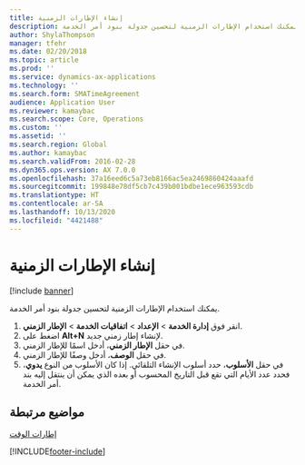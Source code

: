 ```yaml
---
title: إنشاء الإطارات الزمنية
description: يمكنك استخدام الإطارات الزمنية لتحسين جدولة بنود أمر الخدمة.
author: ShylaThompson
manager: tfehr
ms.date: 02/20/2018
ms.topic: article
ms.prod: ''
ms.service: dynamics-ax-applications
ms.technology: ''
ms.search.form: SMATimeAgreement
audience: Application User
ms.reviewer: kamaybac
ms.search.scope: Core, Operations
ms.custom: ''
ms.assetid: ''
ms.search.region: Global
ms.author: kamaybac
ms.search.validFrom: 2016-02-28
ms.dyn365.ops.version: AX 7.0.0
ms.openlocfilehash: 37a16eed6c5a73eb8166ac5ea2469860424aaafd
ms.sourcegitcommit: 199848e78df5cb7c439b001bdbe1ece963593cdb
ms.translationtype: HT
ms.contentlocale: ar-SA
ms.lasthandoff: 10/13/2020
ms.locfileid: "4421488"
---
```

# <a name="create-time-windows"></a>إنشاء الإطارات الزمنية   

[!include [banner](../includes/banner.md)]

يمكنك استخدام الإطارات الزمنية لتحسين جدولة بنود أمر الخدمة.

1. انقر فوق **إدارة الخدمة** \> **الإعداد** \> **اتفاقيات الخدمة** \> **الإطار الزمني**.
2. اضغط على **Alt+N** لإنشاء إطار زمني جديد.
3. في حقل **الإطار الزمني**، أدخل اسمًا للإطار الزمني.
4. في حقل **الوصف**، أدخل وصفًا للإطار الزمني.
5. في حقل **الأسلوب**، حدد أسلوب الإنشاء التلقائي. إذا كان الأسلوب من النوع **يدوي**، فحدد عدد الأيام التي تقع قبل التاريخ المحسوب أو بعده الذي يمكن أن ينتقل إليه بند أمر الخدمة.

## <a name="related-topics"></a>مواضيع مرتبطة

[إطارات الوقت](time-windows.md)


[!INCLUDE[footer-include](../../includes/footer-banner.md)]